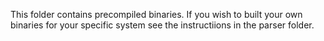 This folder contains precompiled binaries.
If you wish to built your own binaries for your specific system see the instructiions in the parser folder.

